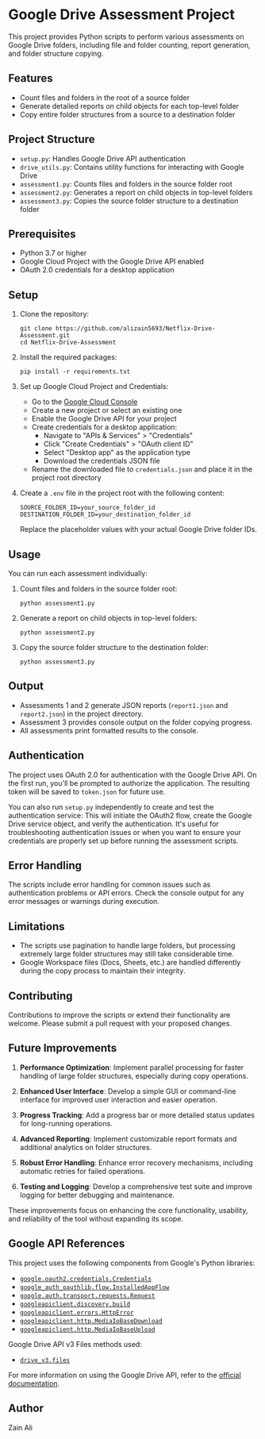 # Google Drive Assessment Project

This project provides Python scripts to perform various assessments on Google Drive folders, including file and folder counting, report generation, and folder structure copying.

## Features

- Count files and folders in the root of a source folder
- Generate detailed reports on child objects for each top-level folder
- Copy entire folder structures from a source to a destination folder

## Project Structure

- `setup.py`: Handles Google Drive API authentication
- `drive_utils.py`: Contains utility functions for interacting with Google Drive
- `assessment1.py`: Counts files and folders in the source folder root
- `assessment2.py`: Generates a report on child objects in top-level folders
- `assessment3.py`: Copies the source folder structure to a destination folder

## Prerequisites

- Python 3.7 or higher
- Google Cloud Project with the Google Drive API enabled
- OAuth 2.0 credentials for a desktop application

## Setup

1. Clone the repository:
   ```
   git clone https://github.com/alizain5693/Netflix-Drive-Assessment.git
   cd Netflix-Drive-Assessment
   ```

2. Install the required packages:
   ```
   pip install -r requirements.txt
   ```

3. Set up Google Cloud Project and Credentials:
   - Go to the [Google Cloud Console](https://console.cloud.google.com/)
   - Create a new project or select an existing one
   - Enable the Google Drive API for your project
   - Create credentials for a desktop application:
     - Navigate to "APIs & Services" > "Credentials"
     - Click "Create Credentials" > "OAuth client ID"
     - Select "Desktop app" as the application type
     - Download the credentials JSON file
   - Rename the downloaded file to `credentials.json` and place it in the project root directory

4. Create a `.env` file in the project root with the following content:
   ```
   SOURCE_FOLDER_ID=your_source_folder_id
   DESTINATION_FOLDER_ID=your_destination_folder_id
   ```
   Replace the placeholder values with your actual Google Drive folder IDs.

## Usage

You can run each assessment individually:

1. Count files and folders in the source folder root:
   ```
   python assessment1.py
   ```

2. Generate a report on child objects in top-level folders:
   ```
   python assessment2.py
   ```

3. Copy the source folder structure to the destination folder:
   ```
   python assessment3.py
   ```

## Output

- Assessments 1 and 2 generate JSON reports (`report1.json` and `report2.json`) in the project directory.
- Assessment 3 provides console output on the folder copying progress.
- All assessments print formatted results to the console.

## Authentication

The project uses OAuth 2.0 for authentication with the Google Drive API. On the first run, you'll be prompted to authorize the application. The resulting token will be saved to `token.json` for future use.

You can also run `setup.py` independently to create and test the authentication service:
This will initiate the OAuth2 flow, create the Google Drive service object, and verify the authentication. It's useful for troubleshooting authentication issues or when you want to ensure your credentials are properly set up before running the assessment scripts.

## Error Handling

The scripts include error handling for common issues such as authentication problems or API errors. Check the console output for any error messages or warnings during execution.

## Limitations

- The scripts use pagination to handle large folders, but processing extremely large folder structures may still take considerable time.
- Google Workspace files (Docs, Sheets, etc.) are handled differently during the copy process to maintain their integrity.

## Contributing

Contributions to improve the scripts or extend their functionality are welcome. Please submit a pull request with your proposed changes.

## Future Improvements

1. **Performance Optimization**: Implement parallel processing for faster handling of large folder structures, especially during copy operations.

2. **Enhanced User Interface**: Develop a simple GUI or command-line interface for improved user interaction and easier operation.

3. **Progress Tracking**: Add a progress bar or more detailed status updates for long-running operations.

4. **Advanced Reporting**: Implement customizable report formats and additional analytics on folder structures.

5. **Robust Error Handling**: Enhance error recovery mechanisms, including automatic retries for failed operations.

6. **Testing and Logging**: Develop a comprehensive test suite and improve logging for better debugging and maintenance.

These improvements focus on enhancing the core functionality, usability, and reliability of the tool without expanding its scope.

## Google API References

This project uses the following components from Google's Python libraries:

- [`google.oauth2.credentials.Credentials`](https://googleapis.dev/python/google-auth/latest/reference/google.oauth2.credentials.html#google.oauth2.credentials.Credentials)
- [`google_auth_oauthlib.flow.InstalledAppFlow`](https://googleapis.dev/python/google-auth-oauthlib/latest/reference/google_auth_oauthlib.flow.html#google_auth_oauthlib.flow.InstalledAppFlow)
- [`google.auth.transport.requests.Request`](https://googleapis.dev/python/google-auth/latest/reference/google.auth.transport.requests.html#google.auth.transport.requests.Request)
- [`googleapiclient.discovery.build`](https://googleapis.github.io/google-api-python-client/docs/epy/googleapiclient.discovery-module.html#build)
- [`googleapiclient.errors.HttpError`](https://googleapis.github.io/google-api-python-client/docs/epy/googleapiclient.errors.HttpError-class.html)
- [`googleapiclient.http.MediaIoBaseDownload`](https://googleapis.github.io/google-api-python-client/docs/epy/googleapiclient.http.MediaIoBaseDownload-class.html)
- [`googleapiclient.http.MediaIoBaseUpload`](https://googleapis.github.io/google-api-python-client/docs/epy/googleapiclient.http.MediaIoBaseUpload-class.html)

Google Drive API v3 Files methods used:
- [`drive_v3.files`](https://googleapis.github.io/google-api-python-client/docs/dyn/drive_v3.files.html)

For more information on using the Google Drive API, refer to the [official documentation](https://developers.google.com/drive/api/v3/about-sdk).

## Author

Zain Ali